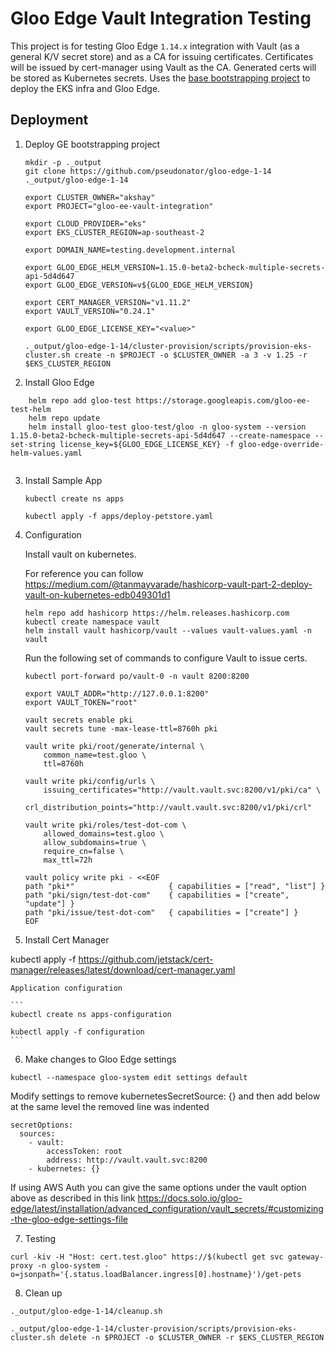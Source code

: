 # Gloo Edge Vault Integration Testing

This project is for testing Gloo Edge `1.14.x` integration with Vault (as a general K/V secret store) and as a CA for issuing certificates. Certificates will be issued by cert-manager using Vault as the CA. Generated certs will be stored as Kubernetes secrets.
Uses the [base bootstrapping project](https://github.com/pseudonator/gloo-edge-1-14) to deploy the EKS infra and Gloo Edge.

## Deployment

1. Deploy GE bootstrapping project

    ```
    mkdir -p ._output
    git clone https://github.com/pseudonator/gloo-edge-1-14 ._output/gloo-edge-1-14

    export CLUSTER_OWNER="akshay"
    export PROJECT="gloo-ee-vault-integration"

    export CLOUD_PROVIDER="eks"
    export EKS_CLUSTER_REGION=ap-southeast-2

    export DOMAIN_NAME=testing.development.internal

    export GLOO_EDGE_HELM_VERSION=1.15.0-beta2-bcheck-multiple-secrets-api-5d4d647
    export GLOO_EDGE_VERSION=v${GLOO_EDGE_HELM_VERSION}

    export CERT_MANAGER_VERSION="v1.11.2"
    export VAULT_VERSION="0.24.1"
    
    export GLOO_EDGE_LICENSE_KEY="<value>"

    ._output/gloo-edge-1-14/cluster-provision/scripts/provision-eks-cluster.sh create -n $PROJECT -o $CLUSTER_OWNER -a 3 -v 1.25 -r $EKS_CLUSTER_REGION
    ```
    
    
2. Install Gloo Edge

```
    helm repo add gloo-test https://storage.googleapis.com/gloo-ee-test-helm 
    helm repo update
    helm install gloo-test gloo-test/gloo -n gloo-system --version 1.15.0-beta2-bcheck-multiple-secrets-api-5d4d647 --create-namespace --set-string license_key=${GLOO_EDGE_LICENSE_KEY} -f gloo-edge-override-helm-values.yaml
    
 ```

3. Install Sample App

    ```
    kubectl create ns apps

    kubectl apply -f apps/deploy-petstore.yaml
    ```

4. Configuration


    Install vault on kubernetes.
    
    For reference you can follow https://medium.com/@tanmayvarade/hashicorp-vault-part-2-deploy-vault-on-kubernetes-edb049301d1
    
    ```
    helm repo add hashicorp https://helm.releases.hashicorp.com
    kubectl create namespace vault
    helm install vault hashicorp/vault --values vault-values.yaml -n vault
    ```
    Run the following set of commands to configure Vault to issue certs.

    ```
    kubectl port-forward po/vault-0 -n vault 8200:8200

    export VAULT_ADDR="http://127.0.0.1:8200"
    export VAULT_TOKEN="root"

    vault secrets enable pki
    vault secrets tune -max-lease-ttl=8760h pki

    vault write pki/root/generate/internal \
        common_name=test.gloo \
        ttl=8760h

    vault write pki/config/urls \
        issuing_certificates="http://vault.vault.svc:8200/v1/pki/ca" \
        crl_distribution_points="http://vault.vault.svc:8200/v1/pki/crl"

    vault write pki/roles/test-dot-com \
        allowed_domains=test.gloo \
        allow_subdomains=true \
        require_cn=false \
        max_ttl=72h

    vault policy write pki - <<EOF
    path "pki*"                     { capabilities = ["read", "list"] }
    path "pki/sign/test-dot-com"    { capabilities = ["create", "update"] }
    path "pki/issue/test-dot-com"   { capabilities = ["create"] }
    EOF
    ```


5. Install Cert Manager 

kubectl apply -f https://github.com/jetstack/cert-manager/releases/latest/download/cert-manager.yaml

    Application configuration

    ```
    kubectl create ns apps-configuration

    kubectl apply -f configuration
    ```
6. Make changes to Gloo Edge settings 

```
kubectl --namespace gloo-system edit settings default
```
Modify settings to remove kubernetesSecretSource: {} and  then add below at the same level the removed line was indented

```
secretOptions:
  sources:
    - vault:
        accessToken: root
        address: http://vault.vault.svc:8200
    - kubernetes: {}
``` 
If using AWS Auth you can give the same options under the vault option above as described in this link 
https://docs.solo.io/gloo-edge/latest/installation/advanced_configuration/vault_secrets/#customizing-the-gloo-edge-settings-file

7. Testing

```
curl -kiv -H "Host: cert.test.gloo" https://$(kubectl get svc gateway-proxy -n gloo-system -o=jsonpath='{.status.loadBalancer.ingress[0].hostname}')/get-pets
```

8.  Clean up

```
._output/gloo-edge-1-14/cleanup.sh

._output/gloo-edge-1-14/cluster-provision/scripts/provision-eks-cluster.sh delete -n $PROJECT -o $CLUSTER_OWNER -r $EKS_CLUSTER_REGION
```
